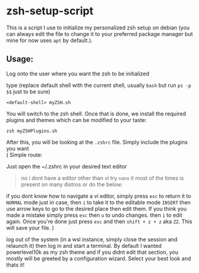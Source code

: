 # zsh-setup-script
This is a script I use to initialize my personalized zsh setup on debian (you can always edit the file to change it to your preferred package manager but mine for now uses `apt` by default.).

## Usage:<br>
Log onto the user where you want the zsh to be initialized

type (replace default shell with the current shell, usually `bash` but run `ps -p $$` just to be sure)

```<default-shell> myZSH.sh```

You will switch to the zsh shell. Once that is done, we install the required plugins and themes which can be modified to your taste:

```zsh myZSHPlugins.sh```

After this, you will be looking at the `.zshrc` file. Simply include the plugins you want<br>
(
Simple route:

Just open the ~/.zshrc in your desired text editor

> no i dont have a editor other than vi
try `nano` it most of the times is present on many distros or do the below:

if you dont know how to navigate a vi editor, simply press `esc` to return it to `NORMAL` mode just in case, then `i` to take it to the editable mode `INSERT` then use arrow keys to go to the desired place then edit them. If you think you made a mistake simply press `esc` then `u` to undo changes. then `i` to edit again. Once you're done just press `esc` and then `shift + z + z` aka `ZZ`. This will save your file. 
)  

log out of the system (in a wsl instance, simply close the session and relaunch it) then log in and start a terminal. By default I wanted powerlevel10k as my zsh theme and if you didnt edit that section, you mostly will be greeted by a configuration wizard. Select your best look and thats it!

